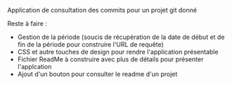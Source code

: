 Application de consultation des commits pour un projet git donné

Reste à faire : 

- Gestion de la période (soucis de récupèration de la date de début et de fin de la période pour construire l'URL de requête)
- CSS et autre touches de design pour rendre l'application présentable
- Fichier ReadMe à construire avec plus de détails pour présenter l'applcation
- Ajout d'un bouton pour consulter le readme d'un projet
